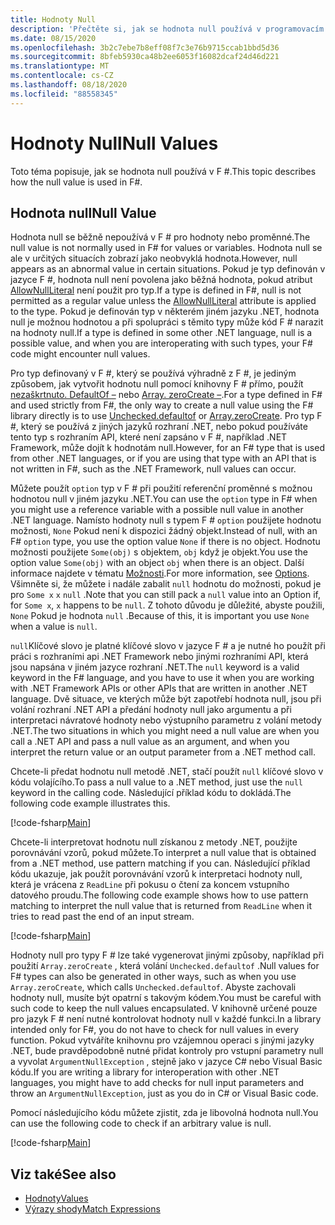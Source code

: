 ```yaml
---
title: Hodnoty Null
description: 'Přečtěte si, jak se hodnota null používá v programovacím jazyce F #.'
ms.date: 08/15/2020
ms.openlocfilehash: 3b2c7ebe7b8eff08f7c3e76b9715ccab1bbd5d36
ms.sourcegitcommit: 8bfeb5930ca48b2ee6053f16082dcaf24d46d221
ms.translationtype: MT
ms.contentlocale: cs-CZ
ms.lasthandoff: 08/18/2020
ms.locfileid: "88558345"
---
```

# <a name="null-values"></a><span data-ttu-id="2a26d-103">Hodnoty Null</span><span class="sxs-lookup"><span data-stu-id="2a26d-103">Null Values</span></span>

<span data-ttu-id="2a26d-104">Toto téma popisuje, jak se hodnota null používá v F #.</span><span class="sxs-lookup"><span data-stu-id="2a26d-104">This topic describes how the null value is used in F#.</span></span>

## <a name="null-value"></a><span data-ttu-id="2a26d-105">Hodnota null</span><span class="sxs-lookup"><span data-stu-id="2a26d-105">Null Value</span></span>

<span data-ttu-id="2a26d-106">Hodnota null se běžně nepoužívá v F # pro hodnoty nebo proměnné.</span><span class="sxs-lookup"><span data-stu-id="2a26d-106">The null value is not normally used in F# for values or variables.</span></span> <span data-ttu-id="2a26d-107">Hodnota null se ale v určitých situacích zobrazí jako neobvyklá hodnota.</span><span class="sxs-lookup"><span data-stu-id="2a26d-107">However, null appears as an abnormal value in certain situations.</span></span> <span data-ttu-id="2a26d-108">Pokud je typ definován v jazyce F #, hodnota null není povolena jako běžná hodnota, pokud atribut [AllowNullLiteral](https://fsharp.github.io/fsharp-core-docs/reference/fsharp-core-allownullliteralattribute.html#Value) není použit pro typ.</span><span class="sxs-lookup"><span data-stu-id="2a26d-108">If a type is defined in F#, null is not permitted as a regular value unless the [AllowNullLiteral](https://fsharp.github.io/fsharp-core-docs/reference/fsharp-core-allownullliteralattribute.html#Value) attribute is applied to the type.</span></span> <span data-ttu-id="2a26d-109">Pokud je definován typ v některém jiném jazyku .NET, hodnota null je možnou hodnotou a při spolupráci s těmito typy může kód F # narazit na hodnoty null.</span><span class="sxs-lookup"><span data-stu-id="2a26d-109">If a type is defined in some other .NET language, null is a possible value, and when you are interoperating with such types, your F# code might encounter null values.</span></span>

<span data-ttu-id="2a26d-110">Pro typ definovaný v F #, který se používá výhradně z F #, je jediným způsobem, jak vytvořit hodnotu null pomocí knihovny F # přímo, použít [nezaškrtnuto. DefaultOf –](https://fsharp.github.io/fsharp-core-docs/reference/fsharp-core-operators-unchecked.html#defaultof) nebo [Array. zeroCreate –](https://fsharp.github.io/fsharp-core-docs/reference/fsharp-collections-arraymodule.html#zeroCreate).</span><span class="sxs-lookup"><span data-stu-id="2a26d-110">For a type defined in F# and used strictly from F#, the only way to create a null value using the F# library directly is to use [Unchecked.defaultof](https://fsharp.github.io/fsharp-core-docs/reference/fsharp-core-operators-unchecked.html#defaultof) or [Array.zeroCreate](https://fsharp.github.io/fsharp-core-docs/reference/fsharp-collections-arraymodule.html#zeroCreate).</span></span> <span data-ttu-id="2a26d-111">Pro typ F #, který se používá z jiných jazyků rozhraní .NET, nebo pokud používáte tento typ s rozhraním API, které není zapsáno v F #, například .NET Framework, může dojít k hodnotám null.</span><span class="sxs-lookup"><span data-stu-id="2a26d-111">However, for an F# type that is used from other .NET languages, or if you are using that type with an API that is not written in F#, such as the .NET Framework, null values can occur.</span></span>

<span data-ttu-id="2a26d-112">Můžete použít `option` typ v F # při použití referenční proměnné s možnou hodnotou null v jiném jazyku .NET.</span><span class="sxs-lookup"><span data-stu-id="2a26d-112">You can use the `option` type in F# when you might use a reference variable with a possible null value in another .NET language.</span></span> <span data-ttu-id="2a26d-113">Namísto hodnoty null s typem F # `option` použijete hodnotu možnosti, `None` Pokud není k dispozici žádný objekt.</span><span class="sxs-lookup"><span data-stu-id="2a26d-113">Instead of null, with an F# `option` type, you use the option value `None` if there is no object.</span></span> <span data-ttu-id="2a26d-114">Hodnotu možnosti použijete `Some(obj)` s objektem, `obj` když je objekt.</span><span class="sxs-lookup"><span data-stu-id="2a26d-114">You use the option value `Some(obj)` with an object `obj` when there is an object.</span></span> <span data-ttu-id="2a26d-115">Další informace najdete v tématu [Možnosti](../options.md).</span><span class="sxs-lookup"><span data-stu-id="2a26d-115">For more information, see [Options](../options.md).</span></span> <span data-ttu-id="2a26d-116">Všimněte si, že můžete i nadále zabalit `null` hodnotu do možnosti, pokud je pro `Some x` `x` `null` .</span><span class="sxs-lookup"><span data-stu-id="2a26d-116">Note that you can still pack a `null` value into an Option if, for `Some x`, `x` happens to be `null`.</span></span> <span data-ttu-id="2a26d-117">Z tohoto důvodu je důležité, abyste použili, `None` Pokud je hodnota `null` .</span><span class="sxs-lookup"><span data-stu-id="2a26d-117">Because of this, it is important you use `None` when a value is `null`.</span></span>

<span data-ttu-id="2a26d-118">`null`Klíčové slovo je platné klíčové slovo v jazyce F # a je nutné ho použít při práci s rozhraními api .NET Framework nebo jinými rozhraními API, která jsou napsána v jiném jazyce rozhraní .NET.</span><span class="sxs-lookup"><span data-stu-id="2a26d-118">The `null` keyword is a valid keyword in the F# language, and you have to use it when you are working with .NET Framework APIs or other APIs that are written in another .NET language.</span></span> <span data-ttu-id="2a26d-119">Dvě situace, ve kterých může být zapotřebí hodnota null, jsou při volání rozhraní .NET API a předání hodnoty null jako argumentu a při interpretaci návratové hodnoty nebo výstupního parametru z volání metody .NET.</span><span class="sxs-lookup"><span data-stu-id="2a26d-119">The two situations in which you might need a null value are when you call a .NET API and pass a null value as an argument, and when you interpret the return value or an output parameter from a .NET method call.</span></span>

<span data-ttu-id="2a26d-120">Chcete-li předat hodnotu null metodě .NET, stačí použít `null` klíčové slovo v kódu volajícího.</span><span class="sxs-lookup"><span data-stu-id="2a26d-120">To pass a null value to a .NET method, just use the `null` keyword in the calling code.</span></span> <span data-ttu-id="2a26d-121">Následující příklad kódu to dokládá.</span><span class="sxs-lookup"><span data-stu-id="2a26d-121">The following code example illustrates this.</span></span>

[!code-fsharp[Main](~/samples/snippets/fsharp/lang-ref-1/snippet701.fs)]

<span data-ttu-id="2a26d-122">Chcete-li interpretovat hodnotu null získanou z metody .NET, použijte porovnávání vzorů, pokud můžete.</span><span class="sxs-lookup"><span data-stu-id="2a26d-122">To interpret a null value that is obtained from a .NET method, use pattern matching if you can.</span></span> <span data-ttu-id="2a26d-123">Následující příklad kódu ukazuje, jak použít porovnávání vzorů k interpretaci hodnoty null, která je vrácena z `ReadLine` při pokusu o čtení za koncem vstupního datového proudu.</span><span class="sxs-lookup"><span data-stu-id="2a26d-123">The following code example shows how to use pattern matching to interpret the null value that is returned from `ReadLine` when it tries to read past the end of an input stream.</span></span>

[!code-fsharp[Main](~/samples/snippets/fsharp/lang-ref-1/snippet702.fs)]

<span data-ttu-id="2a26d-124">Hodnoty null pro typy F # lze také vygenerovat jinými způsoby, například při použití `Array.zeroCreate` , která volání `Unchecked.defaultof` .</span><span class="sxs-lookup"><span data-stu-id="2a26d-124">Null values for F# types can also be generated in other ways, such as when you use `Array.zeroCreate`, which calls `Unchecked.defaultof`.</span></span> <span data-ttu-id="2a26d-125">Abyste zachovali hodnoty null, musíte být opatrní s takovým kódem.</span><span class="sxs-lookup"><span data-stu-id="2a26d-125">You must be careful with such code to keep the null values encapsulated.</span></span> <span data-ttu-id="2a26d-126">V knihovně určené pouze pro jazyk F # není nutné kontrolovat hodnoty null v každé funkci.</span><span class="sxs-lookup"><span data-stu-id="2a26d-126">In a library intended only for F#, you do not have to check for null values in every function.</span></span> <span data-ttu-id="2a26d-127">Pokud vytváříte knihovnu pro vzájemnou operaci s jinými jazyky .NET, bude pravděpodobně nutné přidat kontroly pro vstupní parametry null a vyvolat `ArgumentNullException` , stejně jako v jazyce C# nebo Visual Basic kódu.</span><span class="sxs-lookup"><span data-stu-id="2a26d-127">If you are writing a library for interoperation with other .NET languages, you might have to add checks for null input parameters and throw an `ArgumentNullException`, just as you do in C# or Visual Basic code.</span></span>

<span data-ttu-id="2a26d-128">Pomocí následujícího kódu můžete zjistit, zda je libovolná hodnota null.</span><span class="sxs-lookup"><span data-stu-id="2a26d-128">You can use the following code to check if an arbitrary value is null.</span></span>

[!code-fsharp[Main](~/samples/snippets/fsharp/lang-ref-1/snippet703.fs)]

## <a name="see-also"></a><span data-ttu-id="2a26d-129">Viz také</span><span class="sxs-lookup"><span data-stu-id="2a26d-129">See also</span></span>

- [<span data-ttu-id="2a26d-130">Hodnoty</span><span class="sxs-lookup"><span data-stu-id="2a26d-130">Values</span></span>](index.md)
- [<span data-ttu-id="2a26d-131">Výrazy shody</span><span class="sxs-lookup"><span data-stu-id="2a26d-131">Match Expressions</span></span>](../match-expressions.md)
